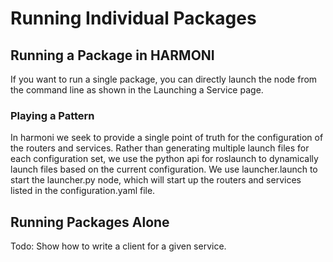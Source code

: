 # Running Individual Packages

## Running a Package in HARMONI
If you want to run a single package, you can directly launch the node from the command line as shown in the Launching a Service page.

### Playing a Pattern

In harmoni we seek to provide a single point of truth for the configuration of the routers and services. Rather than generating multiple launch files for each configuration set, we use the python api for roslaunch to dynamically launch files based on the current configuration. We use launcher.launch to start the launcher.py node, which will start up the routers and services listed in the configuration.yaml file.


## Running Packages Alone

Todo: Show how to write a client for a given service.


